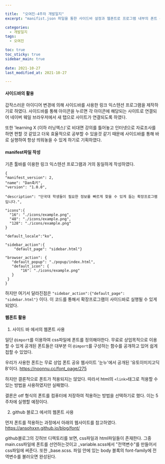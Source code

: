 ```yaml
---

title:  "오여진-4주차 개발일지"
excerpt: "manifist.json 파일을 통한 사이드바 설정과 웹폰트로 프로그램 내부의 폰트 수정"

categories:
  - 개발일지
tags:
  - 오여진

toc: true
toc_sticky: true
sidebar_main: true
 
date: 2021-10-27
last_modified_at: 2021-10-27

---
```

#### 사이드바의 활용

   갑작스러운 아이디어 변경에 의해 사이드바를 사용한 링크 익스텐션 프로그램을 제작하기로 하였다. 사이드바를 통해 아이콘을 누르면 각 아이콘에 해당되는 사이트로 연결되어 네이버 웨일 브라우저에서 새 탭으로 사이트가 연결되도록 하였다.

   또한 'learning X (이하 러닝엑스)'로 비대면 강의를 틀어놓고 인터넷으로 자료조사를 하면 편할 것 같았고 더욱 효율적으로 공부할 수 있을것 같기 때문에 사이드바를 통해 바로 실행하여 항상 띄워놓을 수 있게 하기로 기획하였다.

#### manifest파일 작성

   기존 툴바를 이용한 링크 익스텐션 프로그램과 거의 동일하게 작성하였다. 
```
{
"manifest_version": 2,
"name": "Dan축키",
"version": "1.0.0",
	
"description": "단국대 학생들이 필요한 정보를 빠르게 찾을 수 있게 돕는 확장프로그램입니다.",
		
"icons":{
  "16": "./icons/example.png",
  "48": "./icons/example.png",
  "128": "./icons/example.png"
}
	
"default_locale":"ko",
	
"sidebar_action":{
	"default_page": "sidebar.html"}

"browser_action": {
   "default_popup": "./popup/index.html",
   "default_icon": {
       "16": "./icons/example.png"
   }
 }
}

```
하지만 여기서 달라진점은 `"sidebar_action":{"default_page": "sidebar.html"}` 이다. 이 코드를 통해서 확장프로그램이 사이드바로 실행될 수 있게 되었다.

#### 웹폰트 활용

1. 사이드 바 에서의 웹폰트 사용

일단 `@import`를 이용하여 css파일에 폰트를 정의해야한다. 무료로 상업목적으로 이용할 수 있게 공개된 폰트들은 대부분 이 `@import`를 구성하는 함수를 공개하고 있어 쉽게 접할 수 있었다.

우리가 사용한 폰트는 무료 상업 폰트 공유 웹사이트 '눈누'에서 공개된 '유토이미지고딕B'이다.
https://noonnu.cc/font_page/275

하지만 결론적으로 폰트가 적용되지는 않았다. 따라서 html의 `<link>`태그로 적용할 수 있는 방법을 사용하였지만 실패했다. 

결론은 otf 형식의 폰트를 컴퓨터에 저장하여 적용하는 방법을 선택하기로 했다. 이는 5주차에 실행할 예정이다.

2. github 블로그 에서의 웹폰트 사용

먼저 폰트를 적용하는 과정에서 아래의 웹사이트를 참고하였다.
https://ansohxxn.github.io/blog/font/

github블로그의 깃허브 디렉토리를 보면, css파일과 html파일들이 존재한다. 그중 main.css파일에 폰트를 선언하는것이고 _variable.scss에서 "전역변수"를 만들어서 css파일에 써준다.
또한 _base.scss. 파일 안에 있는 body 블록의 font-family에 전역변수를 불러오면 완성된다.